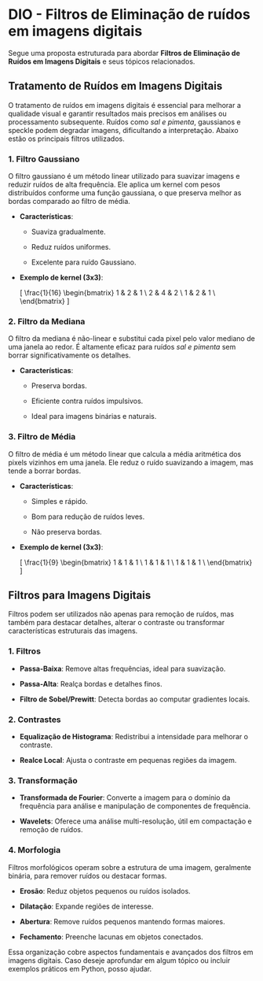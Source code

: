 # DIO - Filtros de Eliminação de ruídos em imagens digitais

Segue uma proposta estruturada para abordar **Filtros de Eliminação de Ruídos em Imagens Digitais** e seus tópicos relacionados. 

## **Tratamento de Ruídos em Imagens Digitais**

O tratamento de ruídos em imagens digitais é essencial para melhorar a qualidade visual e garantir resultados mais precisos em análises ou processamento subsequente. Ruídos como *sal e pimenta*, gaussianos e speckle podem degradar imagens, dificultando a interpretação. Abaixo estão os principais filtros utilizados.

### **1. Filtro Gaussiano**

O filtro gaussiano é um método linear utilizado para suavizar imagens e reduzir ruídos de alta frequência. Ele aplica um kernel com pesos distribuídos conforme uma função gaussiana, o que preserva melhor as bordas comparado ao filtro de média.

- **Características**:

  - Suaviza gradualmente.

  - Reduz ruídos uniformes.

  - Excelente para ruído Gaussiano.

- **Exemplo de kernel (3x3)**:

  \[
  \frac{1}{16}
  \begin{bmatrix}
  1 & 2 & 1 \\
  2 & 4 & 2 \\
  1 & 2 & 1 \\
  \end{bmatrix}
  \]

### **2. Filtro da Mediana**

O filtro da mediana é não-linear e substitui cada pixel pelo valor mediano de uma janela ao redor. É altamente eficaz para ruídos *sal e pimenta* sem borrar significativamente os detalhes.

- **Características**:

  - Preserva bordas.

  - Eficiente contra ruídos impulsivos.

  - Ideal para imagens binárias e naturais.

### **3. Filtro de Média**

O filtro de média é um método linear que calcula a média aritmética dos pixels vizinhos em uma janela. Ele reduz o ruído suavizando a imagem, mas tende a borrar bordas.

- **Características**:

  - Simples e rápido.

  - Bom para redução de ruídos leves.

  - Não preserva bordas.

- **Exemplo de kernel (3x3)**:

  \[
  \frac{1}{9}
  \begin{bmatrix}
  1 & 1 & 1 \\
  1 & 1 & 1 \\
  1 & 1 & 1 \\
  \end{bmatrix}
  \]

## **Filtros para Imagens Digitais**

Filtros podem ser utilizados não apenas para remoção de ruídos, mas também para destacar detalhes, alterar o contraste ou transformar características estruturais das imagens.

### **1. Filtros**

- **Passa-Baixa**: Remove altas frequências, ideal para suavização.

- **Passa-Alta**: Realça bordas e detalhes finos.

- **Filtro de Sobel/Prewitt**: Detecta bordas ao computar gradientes locais.

### **2. Contrastes**

- **Equalização de Histograma**: Redistribui a intensidade para melhorar o contraste.

- **Realce Local**: Ajusta o contraste em pequenas regiões da imagem.

### **3. Transformação**

- **Transformada de Fourier**: Converte a imagem para o domínio da frequência para análise e manipulação de componentes de frequência.

- **Wavelets**: Oferece uma análise multi-resolução, útil em compactação e remoção de ruídos.

### **4. Morfologia**

Filtros morfológicos operam sobre a estrutura de uma imagem, geralmente binária, para remover ruídos ou destacar formas.

- **Erosão**: Reduz objetos pequenos ou ruídos isolados.

- **Dilatação**: Expande regiões de interesse.

- **Abertura**: Remove ruídos pequenos mantendo formas maiores.

- **Fechamento**: Preenche lacunas em objetos conectados.

Essa organização cobre aspectos fundamentais e avançados dos filtros em imagens digitais. Caso deseje aprofundar em algum tópico ou incluir exemplos práticos em Python, posso ajudar.
